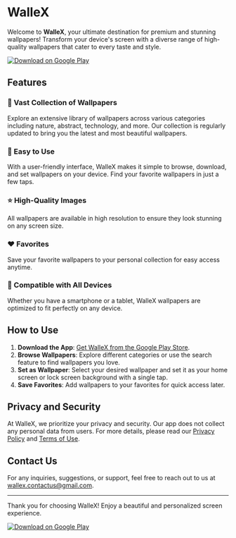 # WalleX

Welcome to **WalleX**, your ultimate destination for premium and stunning wallpapers! Transform your device's screen with a diverse range of high-quality wallpapers that cater to every taste and style.

[![Download on Google Play](path/to/google-play-badge.png)](https://play.google.com/store/apps/details?id=com.ub.sum1.sum2)

## Features

### 🎨 Vast Collection of Wallpapers
Explore an extensive library of wallpapers across various categories including nature, abstract, technology, and more. Our collection is regularly updated to bring you the latest and most beautiful wallpapers.

### 🚀 Easy to Use
With a user-friendly interface, WalleX makes it simple to browse, download, and set wallpapers on your device. Find your favorite wallpapers in just a few taps.

### ⭐ High-Quality Images
All wallpapers are available in high resolution to ensure they look stunning on any screen size.

### ❤️ Favorites
Save your favorite wallpapers to your personal collection for easy access anytime.

### 📱 Compatible with All Devices
Whether you have a smartphone or a tablet, WalleX wallpapers are optimized to fit perfectly on any device.

## How to Use

1. **Download the App**: [Get WalleX from the Google Play Store](https://play.google.com/store/apps/details?id=your.package.name).
2. **Browse Wallpapers**: Explore different categories or use the search feature to find wallpapers you love.
3. **Set as Wallpaper**: Select your desired wallpaper and set it as your home screen or lock screen background with a single tap.
4. **Save Favorites**: Add wallpapers to your favorites for quick access later.

## Privacy and Security

At WalleX, we prioritize your privacy and security. Our app does not collect any personal data from users. For more details, please read our [Privacy Policy](privacy-policy.md) and [Terms of Use](terms-of-use.md).

## Contact Us

For any inquiries, suggestions, or support, feel free to reach out to us at [wallex.contactus@gmail.com](mailto:wallex.contactus@gmail.com).

---

Thank you for choosing WalleX! Enjoy a beautiful and personalized screen experience.

[![Download on Google Play](path/to/google-play-badge.png)](https://play.google.com/store/apps/details?id=com.ub.sum1.sum2)
